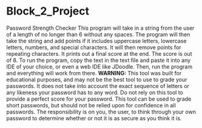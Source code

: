 # Block_2_Project
Password Strength Checker
This program will take in a string from the user of a length of no longer than 6 without any spaces. The program will then take the string and add points if it includes uppercase letters, lowercase letters, numbers, and special characters. It will then remove points for repeating characters. It prints out a final score at the end. The score is out of 8.
To run the program, copy the text in the text file and paste it into any IDE of your choice, or even a web IDE like JDoodle. Then, run the program and everything will work from there.
**WARNING:** This tool was built for educational purposes, and may not be the best tool to use to grade your passwords. It does not take into account the exact sequence of letters or any likeness your password has to any word. Do not rely on this tool to provide a perfect score for your password.
This tool can be used to grade short passwords, but should not be relied upon for confidence in all passwords. The responsibility is on you, the user, to think through your own password to determine whether or not it is as secure as you think it is.
